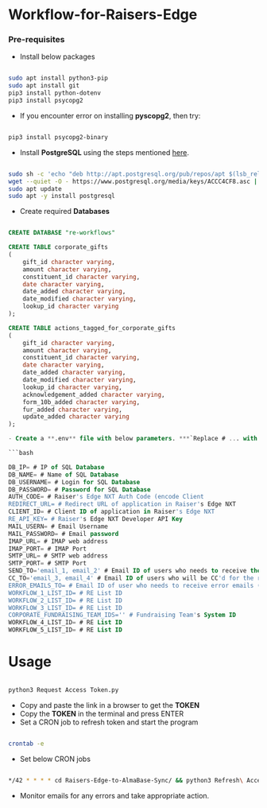 # Workflow-for-Raisers-Edge

### Pre-requisites
- Install below packages

```bash

sudo apt install python3-pip
sudo apt install git
pip3 install python-dotenv
pip3 install psycopg2

```

- If you encounter error on installing **pyscopg2**, then try:
```bash

pip3 install psycopg2-binary

```

- Install **PostgreSQL** using the steps mentioned [here](https://www.postgresql.org/download/linux/ubuntu/).
```bash

sudo sh -c 'echo "deb http://apt.postgresql.org/pub/repos/apt $(lsb_release -cs)-pgdg main" > /etc/apt/sources.list.d/pgdg.list'
wget --quiet -O - https://www.postgresql.org/media/keys/ACCC4CF8.asc | sudo apt-key add -
sudo apt update
sudo apt -y install postgresql

```

- Create required **Databases**
```sql

CREATE DATABASE "re-workflows"

CREATE TABLE corporate_gifts
(
    gift_id character varying,
    amount character varying,
    constituent_id character varying,
    date character varying,
    date_added character varying,
    date_modified character varying,
    lookup_id character varying
);

CREATE TABLE actions_tagged_for_corporate_gifts
(
    gift_id character varying,
    amount character varying,
    constituent_id character varying,
    date character varying,
    date_added character varying,
    date_modified character varying,
    lookup_id character varying,
    acknowledgement_added character varying,
    form_10b_added character varying,
    fur_added character varying,
    update_added character varying
);

- Create a **.env** file with below parameters. ***`Replace # ... with appropriate values`***

```bash

DB_IP= # IP of SQL Database
DB_NAME= # Name of SQL Database
DB_USERNAME= # Login for SQL Database
DB_PASSWORD= # Password for SQL Database
AUTH_CODE= # Raiser's Edge NXT Auth Code (encode Client 
REDIRECT_URL= # Redirect URL of application in Raiser's Edge NXT
CLIENT_ID= # Client ID of application in Raiser's Edge NXT
RE_API_KEY= # Raiser's Edge NXT Developer API Key
MAIL_USERN= # Email Username
MAIL_PASSWORD= # Email password
IMAP_URL= # IMAP web address
IMAP_PORT= # IMAP Port
SMTP_URL= # SMTP web address
SMTP_PORT= # SMTP Port
SEND_TO='email_1, email_2' # Email ID of users who needs to receive the report
CC_TO='email_3, email_4' # Email ID of users who will be CC'd for the report
ERROR_EMAILS_TO= # Email ID of user who needs to receive error emails (if any)
WORKFLOW_1_LIST_ID= # RE List ID
WORKFLOW_2_LIST_ID= # RE List ID
WORKFLOW_3_LIST_ID= # RE List ID
CORPORATE_FUNDRAISING_TEAM_IDS='' # Fundraising Team's System ID
WORKFLOW_4_LIST_ID= # RE List ID
WORKFLOW_5_LIST_ID= # RE List ID

```
# Usage
```bash

python3 Request Access Token.py

```
- Copy and paste the link in a browser to get the **TOKEN**
- Copy the **TOKEN** in the terminal and press ENTER
- Set a CRON job to refresh token and start the program
```bash

crontab -e

```
- Set below CRON jobs
```bash

*/42 * * * * cd Raisers-Edge-to-AlmaBase-Sync/ && python3 Refresh\ Access\ Token.py > /dev/null 2>&1

```
- Monitor emails for any errors and take appropriate action.
